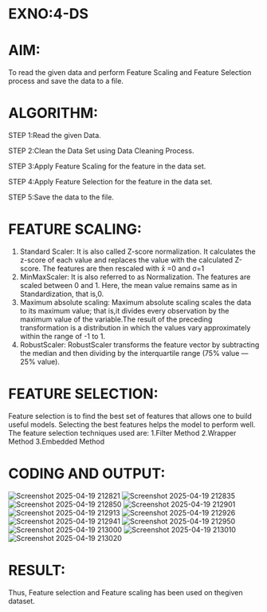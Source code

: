 # EXNO:4-DS
# AIM:
To read the given data and perform Feature Scaling and Feature Selection process and save the
data to a file.

# ALGORITHM:
STEP 1:Read the given Data.

STEP 2:Clean the Data Set using Data Cleaning Process.

STEP 3:Apply Feature Scaling for the feature in the data set.

STEP 4:Apply Feature Selection for the feature in the data set.

STEP 5:Save the data to the file.

# FEATURE SCALING:
1. Standard Scaler: It is also called Z-score normalization. It calculates the z-score of each value and replaces the value with the calculated Z-score. The features are then rescaled with x̄ =0 and σ=1
2. MinMaxScaler: It is also referred to as Normalization. The features are scaled between 0 and 1. Here, the mean value remains same as in Standardization, that is,0.
3. Maximum absolute scaling: Maximum absolute scaling scales the data to its maximum value; that is,it divides every observation by the maximum value of the variable.The result of the preceding transformation is a distribution in which the values vary approximately within the range of -1 to 1.
4. RobustScaler: RobustScaler transforms the feature vector by subtracting the median and then dividing by the interquartile range (75% value — 25% value).

# FEATURE SELECTION:
Feature selection is to find the best set of features that allows one to build useful models. Selecting the best features helps the model to perform well.
The feature selection techniques used are:
1.Filter Method
2.Wrapper Method
3.Embedded Method

# CODING AND OUTPUT:
![Screenshot 2025-04-19 212821](https://github.com/user-attachments/assets/74cd5cae-b5fe-458f-853e-415ccfad9dda)
![Screenshot 2025-04-19 212835](https://github.com/user-attachments/assets/187ec80d-8261-48f4-aaca-c0ecbe73254f)
![Screenshot 2025-04-19 212850](https://github.com/user-attachments/assets/3b9c588d-bbcc-4f69-9998-4df14b688c4b)
![Screenshot 2025-04-19 212901](https://github.com/user-attachments/assets/40ddf66b-0b17-4f47-ab75-e951ce8f23f6)
![Screenshot 2025-04-19 212913](https://github.com/user-attachments/assets/6f8797b4-f9f3-4a02-9d06-4ba4c6df481e)
![Screenshot 2025-04-19 212926](https://github.com/user-attachments/assets/a6f0a131-f543-44ad-b541-f85e879e96db)
![Screenshot 2025-04-19 212941](https://github.com/user-attachments/assets/cec86d49-d213-4816-ab13-3878c474fbbf)
![Screenshot 2025-04-19 212950](https://github.com/user-attachments/assets/b1292530-bd1b-43bb-8ba7-007c7be0e3e9)
![Screenshot 2025-04-19 213000](https://github.com/user-attachments/assets/419a791b-c23c-4994-a9e5-4ce5cb758ace)
![Screenshot 2025-04-19 213010](https://github.com/user-attachments/assets/dd0e0a4e-8eca-4169-b197-e6c37553c6da)
![Screenshot 2025-04-19 213020](https://github.com/user-attachments/assets/62a13a78-8248-4d8c-b371-d57a61bd4ae8)


# RESULT:
Thus, Feature selection and Feature scaling has been used on thegiven dataset.
